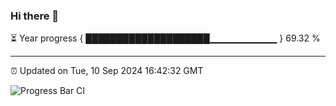 ### Hi there 👋

⏳ Year progress { ████████████████████▁▁▁▁▁▁▁▁▁▁ } 69.32 %

---

⏰ Updated on Tue, 10 Sep 2024 16:42:32 GMT

![Progress Bar CI](https://github.com/IshwaranRudhara/GIT-ACTION/workflows/Progress%20Bar%20CI/badge.svg)
